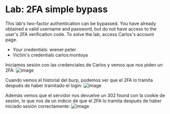 # Lab: 2FA simple bypass

This lab's two-factor authentication can be bypassed. You have already obtained a valid username and password, but do not have access to the user's 2FA verification code. To solve the lab, access Carlos's account page.

- Your credentials: wiener:peter
- Victim's credentials carlos:montoya


Iniciamos sesión con las credenciales de Carlos y vemos que nos piden un 2FA:
![image](https://github.com/user-attachments/assets/0e1ee201-4512-4f60-8c8b-26616ace93bb)

Cuando vemos el historial del burp, podemos ver que el 2FA lo tramita después de haber tramitado el login:
![image](https://github.com/user-attachments/assets/a681a079-25bf-4112-bc79-989d14d037a1)

Además vemos que el servidor nos devuelve un 302 found con la cookie de sesión, lo que nos da un indicio de que el 2FA lo tramita después de haber iniciado sesión correctamente:
![image](https://github.com/user-attachments/assets/ff1215bb-1bd2-42f2-b128-4a40528b9434)

